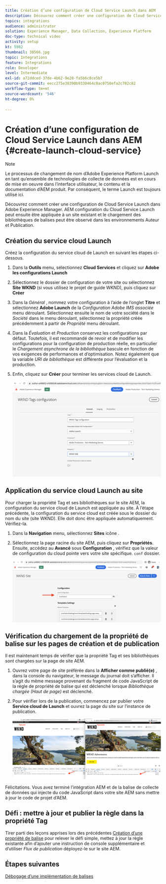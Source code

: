 ```yaml
---
title: Création d’une configuration de Cloud Service Launch dans AEM
description: Découvrez comment créer une configuration de Cloud Service Launch dans AEM. La configuration du Cloud Service Launch peut ensuite être appliquée à un site existant et le chargement des bibliothèques de balises peut être observé dans les environnements Auteur et Publication.
topics: integrations
audience: administrator
solution: Experience Manager, Data Collection, Experience Platform
doc-type: technical video
activity: setup
kt: 5982
thumbnail: 38566.jpg
topic: Integrations
feature: Integrations
role: Developer
level: Intermediate
exl-id: a72ddced-37de-4b62-9e28-fa5b6c8ce5b7
source-git-commit: eecc275e38390b9330464c8ac0750efa2c702c82
workflow-type: tm+mt
source-wordcount: '546'
ht-degree: 0%

---
```


# Création d’une configuration de Cloud Service Launch dans AEM {#create-launch-cloud-service}

>[!NOTE]
>
>Le processus de changement de nom d’Adobe Experience Platform Launch en tant qu’ensemble de technologies de collecte de données est en cours de mise en oeuvre dans l’interface utilisateur, le contenu et la documentation d’AEM produit. Par conséquent, le terme Launch est toujours utilisé ici.

Découvrez comment créer une configuration de Cloud Service Launch dans Adobe Experience Manager. AEM configuration du Cloud Service Launch peut ensuite être appliquée à un site existant et le chargement des bibliothèques de balises peut être observé dans les environnements Auteur et Publication.

## Création du service cloud Launch

Créez la configuration du service cloud de Launch en suivant les étapes ci-dessous.

1. Dans la **Outils** menu, sélectionnez **Cloud Services** et cliquez sur **Adobe les configurations Launch**

1. Sélectionnez le dossier de configuration de votre site ou sélectionnez **Site WKND** (si vous utilisez le projet de guide WKND), puis cliquez sur **Créer**

1. Dans la _Général_ , nommez votre configuration à l’aide de l’onglet **Titre** et sélectionnez **Adobe Launch** de la _Configuration Adobe IMS associée_ menu déroulant. Sélectionnez ensuite le nom de votre société dans le _Société_ dans le menu déroulant, sélectionnez la propriété créée précédemment à partir de _Propriété_ menu déroulant.

1. Dans la _Évaluation_ et _Production_ conservez les configurations par défaut. Toutefois, il est recommandé de revoir et de modifier les configurations pour la configuration de production réelle, en particulier le _Chargement asynchrone de la bibliothèque_ bascule en fonction de vos exigences de performances et d’optimisation. Notez également que la variable _URI de bibliothèque_ est différente pour l’évaluation et la production.

1. Enfin, cliquez sur **Créer** pour terminer les services cloud de Launch.

   ![Configuration des Cloud Services de lancement](assets/launch-cloud-services-config.png)

## Application du service cloud Launch au site

Pour charger la propriété Tag et ses bibliothèques sur le site AEM, la configuration du service cloud de Launch est appliquée au site. À l’étape précédente, la configuration du service cloud est créée sous le dossier du nom du site (site WKND). Elle doit donc être appliquée automatiquement. Vérifiez-la.

1. Dans la **Navigation** menu, sélectionnez **Sites** icône .

1. Sélectionnez la page racine du site AEM, puis cliquez sur **Propriétés**. Ensuite, accédez au **Avancé** sous **Configuration** , vérifiez que la valeur de configuration du cloud pointe vers votre site spécifique. `conf` dossier.

   ![Application d’une configuration de Cloud Services au site](assets/apply-cloud-services-config-to-site.png)

## Vérification du chargement de la propriété de balise sur les pages de création et de publication

Il est maintenant temps de vérifier que la propriété Tag et ses bibliothèques sont chargées sur la page de site AEM.

1. Ouvrez votre page de site préférée dans la **Afficher comme publié(e)** , dans la console du navigateur, le message du journal doit s’afficher. Il s’agit du même message provenant du fragment de code JavaScript de la règle de propriété de balise qui est déclenché lorsque _Bibliothèque chargée (Haut de page)_ est déclenché.

1. Pour vérifier lors de la publication, commencez par publier votre **Service cloud de Launch** et ouvrez la page du site sur l’instance de publication.

   ![Propriété de balise sur les pages de création et de publication](assets/tag-property-on-author-publish-pages.png)

Félicitations. Vous avez terminé l’intégration AEM et de la balise de collecte de données qui injecte du code JavaScript dans votre site AEM sans mettre à jour le code de projet d’AEM.

## Défi : mettre à jour et publier la règle dans la propriété Tag

Tirer parti des leçons apprises lors des précédentes [Création d’une propriété de balise](./create-tag-property.md) pour relever le défi simple, mettez à jour la règle existante afin d’ajouter une instruction de console supplémentaire et d’utiliser _Flux de publication_ déployez-le sur le site AEM.

## Étapes suivantes

[Débogage d’une implémentation de balises](debug-tags-implementation.md)
